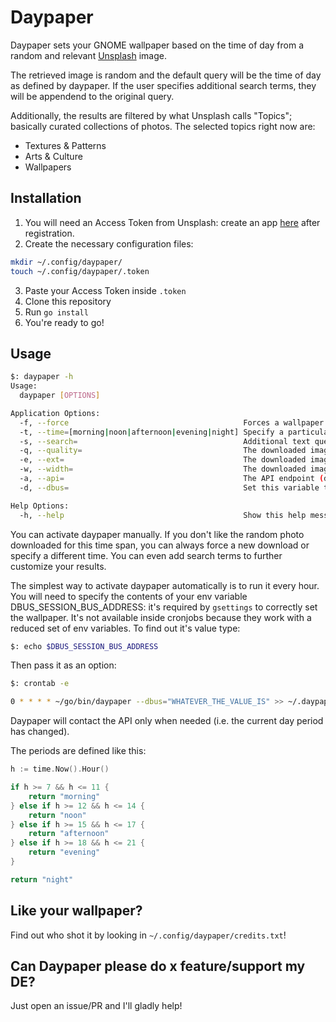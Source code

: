 # Daypaper

Daypaper sets your GNOME wallpaper based on the time of day from a random and relevant [Unsplash](https://unsplash.com) image.

The retrieved image is random and the default query will be the time of day as defined by daypaper. If the user specifies additional search terms, they will be appendend to the original query.

Additionally, the results are filtered by what Unsplash calls "Topics"; basically curated collections of photos. The selected topics right now are:

- Textures & Patterns
- Arts & Culture
- Wallpapers

## Installation

1. You will need an Access Token from Unsplash: create an app [here](https://unsplash.com/oauth/applications/new) after registration.
2. Create the necessary configuration files:

```bash
mkdir ~/.config/daypaper/
touch ~/.config/daypaper/.token
```

3. Paste your Access Token inside `.token`
4. Clone this repository
5. Run `go install`
4. You're ready to go!

## Usage

```bash
$: daypaper -h
Usage:
  daypaper [OPTIONS]

Application Options:
  -f, --force                                       Forces a wallpaper refresh even when in the same time span
  -t, --time=[morning|noon|afternoon|evening|night] Specify a particular time of day
  -s, --search=                                     Additional text query to be added while searching
  -q, --quality=                                    The downloaded image quality (default: 75)
  -e, --ext=                                        The downloaded image extension (default: jpg)
  -w, --width=                                      The downloaded image width (default: 1920)
  -a, --api=                                        The API endpoint (default: https://api.unsplash.com/photos/random)
  -d, --dbus=                                       Set this variable to the value of $DBUS_SESSION_BUS_ADDRESS; only needed when running through cronjob

Help Options:
  -h, --help                                        Show this help message
```

You can activate daypaper manually. If you don't like the random photo downloaded for this time span, you can always force a new download or specify a different time. You can even add search terms to further customize your results.

The simplest way to activate daypaper automatically is to run it every hour. You will need to specify the contents of your env variable DBUS_SESSION_BUS_ADDRESS: it's required by `gsettings` to correctly set the wallpaper. It's not available inside cronjobs because they work with a reduced set of env variables. To find out it's value type:
```bash
$: echo $DBUS_SESSION_BUS_ADDRESS
```

Then pass it as an option:

```bash
$: crontab -e

0 * * * * ~/go/bin/daypaper --dbus="WHATEVER_THE_VALUE_IS" >> ~/.daypaper.log 2>&1
```

Daypaper will contact the API only when needed (i.e. the current day period has changed).

The periods are defined like this:
```go
h := time.Now().Hour()

if h >= 7 && h <= 11 {
    return "morning"
} else if h >= 12 && h <= 14 {
    return "noon"
} else if h >= 15 && h <= 17 {
    return "afternoon"
} else if h >= 18 && h <= 21 {
    return "evening"
}

return "night"
```

## Like your wallpaper?

Find out who shot it by looking in `~/.config/daypaper/credits.txt`!

## Can Daypaper please do x feature/support my DE?

Just open an issue/PR and I'll gladly help!
